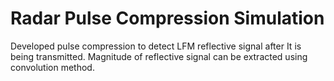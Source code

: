 # Radar Pulse Compression Simulation
Developed pulse compression to detect LFM reflective signal after It is being transmitted. Magnitude of reflective signal can be extracted using convolution method.
